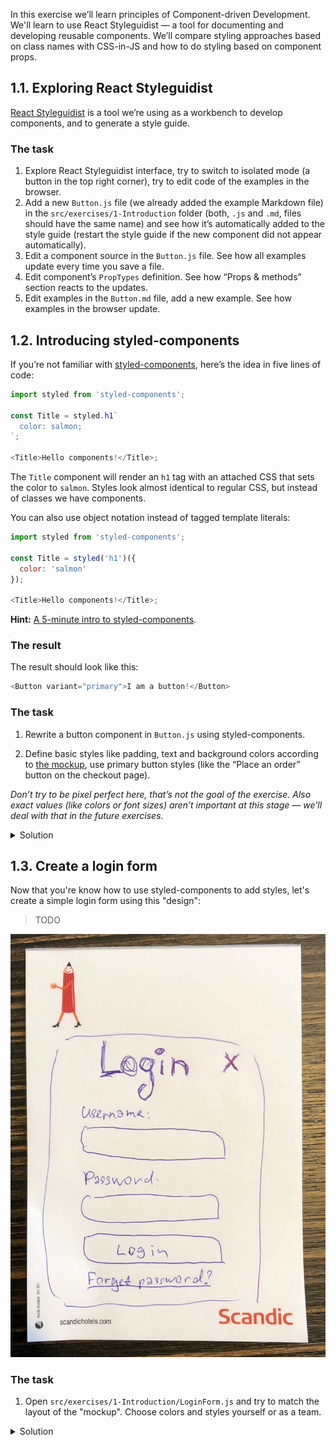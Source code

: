 In this exercise we’ll learn principles of Component-driven Development. We'll learn to use React Styleguidist — a tool for documenting and developing reusable components. We’ll compare styling approaches based on class names with CSS-in-JS and how to do styling based on component props.

## 1.1. Exploring React Styleguidist

[React Styleguidist](https://react-styleguidist.js.org/) is a tool we’re using as a workbench to develop components, and to generate a style guide.

### The task

1. Explore React Styleguidist interface, try to switch to isolated mode (a button in the top right corner), try to edit code of the examples in the browser.
1. Add a new `Button.js` file (we already added the example Markdown file) in the `src/exercises/1-Introduction` folder (both, `.js` and `.md`, files should have the same name) and see how it’s automatically added to the style guide (restart the style guide if the new component did not appear automatically).
1. Edit a component source in the `Button.js` file. See how all examples update every time you save a file.
1. Edit component’s `PropTypes` definition. See how “Props & methods” section reacts to the updates.
1. Edit examples in the `Button.md` file, add a new example. See how examples in the browser update.

## 1.2. Introducing styled-components

If you’re not familiar with [styled-components](https://www.styled-components.com/), here’s the idea in five lines of code:

```js static
import styled from 'styled-components';

const Title = styled.h1`
  color: salmon;
`;

<Title>Hello components!</Title>;
```

The `Title` component will render an `h1` tag with an attached CSS that sets the color to `salmon`. Styles look almost identical to regular CSS, but instead of classes we have components.

You can also use object notation instead of tagged template literals:

```js static
import styled from 'styled-components';

const Title = styled('h1')({
  color: 'salmon'
});

<Title>Hello components!</Title>;
```

**Hint:** [A 5-minute intro to styled-components](https://medium.freecodecamp.org/a-5-minute-intro-to-styled-components-41f40eb7cd55).

### The result

The result should look like this:

```js noeditor
<Button variant="primary">I am a button!</Button>
```

### The task

1. Rewrite a button component in `Button.js` using styled-components.

2. Define basic styles like padding, text and background colors according to [the mockup](https://cdds.netlify.com/), use primary button styles (like the “Place an order” button on the checkout page).

_Don’t try to be pixel perfect here, that’s not the goal of the exercise. Also exact values (like colors or font sizes) aren’t important at this stage — we’ll deal with that in the future exercises._

<details>
 <summary>Solution</summary>

A component (`src/exercises/1-Introduction/Button.js`):

```js {"file": "final/Button.js", "static": true}
```

</details>

## 1.3. Create a login form

Now that you're know how to use styled-components to add styles, let's create a simple login form using this "design":

> TODO

![Login Form Mockup](../../../slides/assets/napkin.jpg)

### The task

1. Open `src/exercises/1-Introduction/LoginForm.js` and try to match the layout of the "mockup". Choose colors and styles yourself or as a team.

<details>
 <summary>Solution</summary>

A component (`src/exercises/1-Introduction/LoginForm.js`):

```js {"file": "final/LoginForm.js", "static": true}
```

</details>
